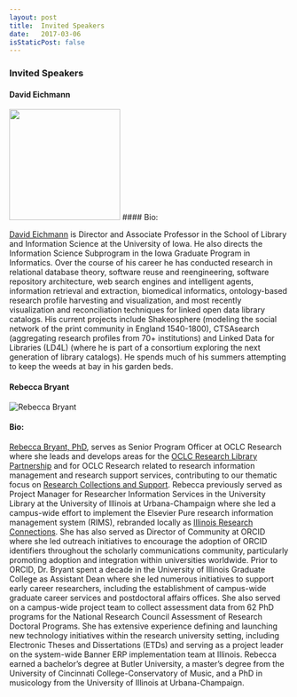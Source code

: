 ```yaml
---
layout: post
title:  Invited Speakers
date:   2017-03-06
isStaticPost: false
---
```

### Invited Speakers

#### David Eichmann

<img src="https://s3-eu-west-1.amazonaws.com/pfigshare-u-profiles/2603728/photo.png" width="200">
#### Bio:

[David Eichmann](https://www.slis.uiowa.edu/about) is Director and Associate Professor in the School of Library and Information Science at the University of Iowa.  He also directs the Information Science Subprogram in the Iowa Graduate Program in Informatics.  Over the course of his career he has conducted research in relational database theory, software reuse and reengineering, software repository architecture, web search engines and intelligent agents, information retrieval and extraction, biomedical informatics, ontology-based research profile harvesting and visualization, and most recently visualization and reconciliation techniques for linked open data library catalogs.  His current projects include Shakeosphere (modeling the social network of the print community in England 1540-1800), CTSAsearch (aggregating research profiles from 70+ institutions) and Linked Data for Libraries (LD4L) (where he is part of a consortium exploring the next generation of library catalogs).  He spends much of his summers attempting to keep the weeds at bay in his garden beds.



#### Rebecca Bryant

![Rebecca Bryant](http://www.oclc.org/content/dam/research/images/people/bryant-2016-bio.png)

#### Bio:
 
[Rebecca Bryant, PhD](https://orcid.org/0000-0002-2753-3881), serves as Senior Program Officer at OCLC Research where she leads and develops areas for the [OCLC Research Library Partnership](http://www.oclc.org/research/partnership.html) and for OCLC Research related to research information management and research support services, contributing to our thematic focus on [Research Collections and Support](http://www.oclc.org/research/themes/research-collections.html).
Rebecca previously served as Project Manager for Researcher Information Services in the University Library at the University of Illinois at Urbana-Champaign where she led a campus-wide effort to implement the Elsevier Pure research information management system (RIMS), rebranded locally as [Illinois Research Connections](https://experts.illinois.edu/). She has also served as Director of Community at ORCID where she led outreach initiatives to encourage the adoption of ORCID identifiers throughout the scholarly communications community, particularly promoting adoption and integration within universities worldwide. Prior to ORCID, Dr. Bryant spent a decade in the University of Illinois Graduate College as Assistant Dean where she led numerous initiatives to support early career researchers, including the establishment of campus-wide graduate career services and postdoctoral affairs offices. She also served on a campus-wide project team to collect assessment data from 62 PhD programs for the National Research Council Assessment of Research Doctoral Programs. She has extensive experience defining and launching new technology initiatives within the research university setting, including Electronic Theses and Dissertations (ETDs) and serving as a project leader on the system-wide Banner ERP implementation team at Illinois. Rebecca earned a bachelor’s degree at Butler University, a master’s degree from the University of Cincinnati College-Conservatory of Music, and a PhD in musicology from the University of Illinois at Urbana-Champaign.

